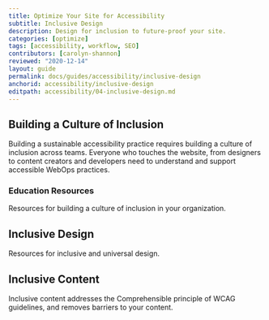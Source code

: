 ```yaml
---
title: Optimize Your Site for Accessibility
subtitle: Inclusive Design
description: Design for inclusion to future-proof your site.
categories: [optimize]
tags: [accessibility, workflow, SEO]
contributors: [carolyn-shannon]
reviewed: "2020-12-14"
layout: guide
permalink: docs/guides/accessibility/inclusive-design
anchorid: accessibility/inclusive-design
editpath: accessibility/04-inclusive-design.md
---
```


## Building a Culture of Inclusion

Building a sustainable accessibility practice requires building a culture of inclusion across teams. Everyone who touches the website, from designers to content creators and developers need to understand and support accessible WebOps practices. 

### Education Resources

Resources for building a culture of inclusion in your organization.

## Inclusive Design

Resources for inclusive and universal design.

## Inclusive Content

Inclusive content addresses the Comprehensible principle of WCAG guidelines, and removes barriers to your content.